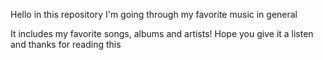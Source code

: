 Hello in this repository I'm going through my favorite music in general

It includes my favorite songs, albums and artists! Hope you give it a listen and thanks for reading this
